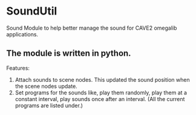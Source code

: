 SoundUtil
=========


Sound Module to help better manage the sound for CAVE2 omegalib applications.

The module is written in python.
-----------------------------------------------------------------------------

Features: 


1. Attach sounds to scene nodes. This updated the sound position when the scene nodes update.
2. Set programs for the sounds like, play them randomly, play them at a constant interval, play sounds once after an interval. (All the current programs are listed under.)
